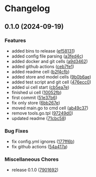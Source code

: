# Changelog

## 0.1.0 (2024-09-19)


### Features

* added bins to release ([ef58131](https://github.com/dskart/honeycomb/commit/ef581319fdb0db0bbc56316d6b58c0ce36f9a034))
* added config file parsing ([a3fed4c](https://github.com/dskart/honeycomb/commit/a3fed4ce176d6d7833b21e5ce63fd8fdf08914f9))
* added docker and git cells ([a9d3462](https://github.com/dskart/honeycomb/commit/a9d3462b5ec4af0bf2a7c5ea7cf96f2c673fb6c9))
* added github actions ([ceb7fe1](https://github.com/dskart/honeycomb/commit/ceb7fe1568538e1bea359f74ae294b82da9da6f1))
* added readme cell ([b2f4cfb](https://github.com/dskart/honeycomb/commit/b2f4cfb3a9f9e02c9e11a7ba92957d2c4c89333f))
* added store and model cells ([9b0b6ae](https://github.com/dskart/honeycomb/commit/9b0b6aebae8f38b07659ccfa89112bc80473d93c))
* added test script and git cell ([476ecc0](https://github.com/dskart/honeycomb/commit/476ecc040183e6dd01f3c541cd953c1fc23efed9))
* added ui cell start ([cb5ea7e](https://github.com/dskart/honeycomb/commit/cb5ea7eaacc3a3c5486d593f0023a86053847769))
* finished ui cell ([10052fb](https://github.com/dskart/honeycomb/commit/10052fbe17074d55cdb7d5d3f8b50a61f6e9644b))
* first commit ([51e37b6](https://github.com/dskart/honeycomb/commit/51e37b613c28d27a9aab9b414c96aa297a13104b))
* fix only store ([6bb267e](https://github.com/dskart/honeycomb/commit/6bb267ef46002e3a6f3cddecee33fe9d819199a6))
* moved main.go to cmd cell ([ab49c37](https://github.com/dskart/honeycomb/commit/ab49c371785767c6ac753f9e5890c8e576358370))
* remove tools.go.tpl ([97249d0](https://github.com/dskart/honeycomb/commit/97249d0ac81ca09dc4f538c5d80415a990e0ce3d))
* updated readme ([71cbc58](https://github.com/dskart/honeycomb/commit/71cbc58f07ab4682fd8bf1459a67e32d8ed51f2b))


### Bug Fixes

* fix config.yml ignores ([177ff6b](https://github.com/dskart/honeycomb/commit/177ff6b34589e97a77dc9147a765b95969edb2d2))
* fix github actions ([54a417a](https://github.com/dskart/honeycomb/commit/54a417acc5bc8fec3c2ab5554f424f6b1ba578e9))


### Miscellaneous Chores

* release 0.1.0 ([7901692](https://github.com/dskart/honeycomb/commit/790169261a8f1690bc48c504cbc0c957cb73ad9a))

